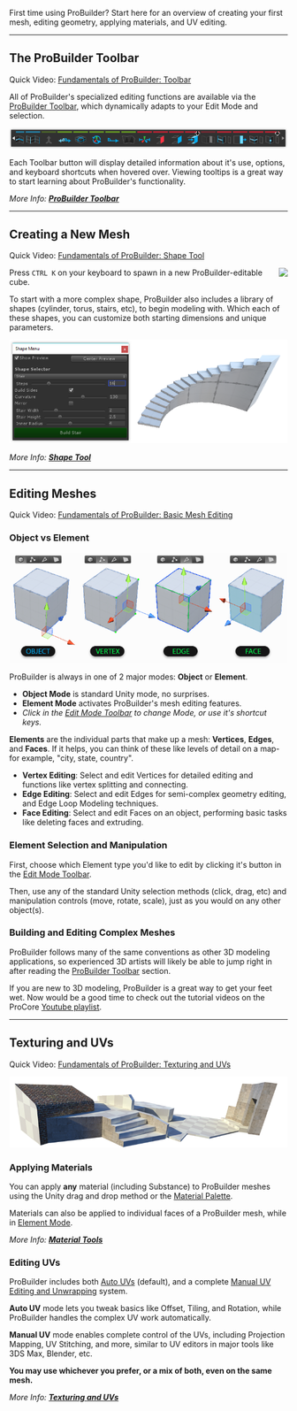 <!-- # Video: ProBuilder Fundamentals -->

First time using ProBuilder? Start here for an overview of creating your first mesh, editing geometry,
applying materials, and UV editing.

<!-- [![ProBuilder Fundamentals Video](../images/VideoLink_YouTube_768.png)](@todo "ProBuilder Fundamentals Video") -->

---

## The ProBuilder Toolbar

<div class="video-link">
Quick Video: <a href="@todo link vid section">Fundamentals of ProBuilder: Toolbar</a>
</div>

All of ProBuilder's specialized editing functions are available via the [ProBuilder Toolbar](../toolbar/overview-toolbar), which dynamically adapts to your Edit Mode and selection.

![Toolbar Example](../images/ProBuilderToolbar_GeoActionsArea.png "Toolbar Example")

Each Toolbar button will display detailed information about it's use, options, and keyboard shortcuts when hovered over. Viewing tooltips is a great way to start learning about ProBuilder's functionality.

*More Info: [**ProBuilder Toolbar**](../toolbar/overview-toolbar)*

---

## Creating a New Mesh

<div class="video-link">
Quick Video: <a href="@todo link vid section">Fundamentals of ProBuilder: Shape Tool</a>
</div>

<img src="../../images/Cube_120x120.png" align="right"> Press `CTRL K` on your keyboard to spawn in a new ProBuilder-editable cube.

To start with a more complex shape, ProBuilder also includes a library of shapes (cylinder, torus, stairs, etc), to begin modeling with. Which each of these shapes, you can customize both starting dimensions and unique parameters.

![Shape Tool Example](../images/Example_ShapeToolsWithCurvedStair.png)

*More Info: [**Shape Tool**](../toolbar/tool-panels/#shape-tool)*

---

## Editing Meshes
<div class="video-link">
Quick Video: <a href="@todo link vid section">Fundamentals of ProBuilder: Basic Mesh Editing</a>
</div>

<a id="modes"></a>
### Object vs Element

![Editing Modes Example](ExampleImage_ObjectAndElementEditingModes.png "Editing Modes Example")

ProBuilder is always in one of 2 major modes: **Object** or **Element**.

* **Object Mode** is standard Unity mode, no surprises.
* **Element Mode** activates ProBuilder's mesh editing features.
* *Click in the [Edit Mode Toolbar](../toolbar/overview-toolbar/#edit-mode-toolbar) to change Mode, or use it's shortcut keys.*

**Elements** are the individual parts that make up a mesh: **Vertices**, **Edges**, and **Faces**. If it helps, you can think of these like levels of detail on a map- for example, "city, state, country".

* **Vertex Editing**: Select and edit Vertices for detailed editing and functions like vertex splitting and connecting.
* **Edge Editing**: Select and edit Edges for semi-complex geometry editing, and Edge Loop Modeling techniques.
* **Face Editing**: Select and edit Faces on an object, performing basic tasks like deleting faces and extruding.

### Element Selection and Manipulation

First, choose which Element type you'd like to edit by clicking it's button in the [Edit Mode Toolbar](../toolbar/overview-toolbar/#edit-mode-toolbar).

Then, use any of the standard Unity selection methods (click, drag, etc) and manipulation controls (move, rotate, scale), just as you would on any other object(s).

### Building and Editing Complex Meshes

ProBuilder follows many of the same conventions as other 3D modeling applications, so experienced 3D artists will likely be able to jump right in after reading the [ProBuilder Toolbar](../toolbar/overview-toolbar) section.

If you are new to 3D modeling, ProBuilder is a great way to get your feet wet.  Now would be a good time to check out the tutorial videos on the ProCore [Youtube playlist](https://www.youtube.com/playlist?list=PLrJfHfcFkLM8PDioWg_5nmUqQycnVmi58).

<!-- @todo -->
<!-- For those seeking greater knowledge we highly recommend viewing the [3D Modeling](@todo) section. There, you can find:

* Step-by-step tutorials and videos
* Workflow suggestions
* Links to other useful sites, videos, etc

*More Info: [**3D Modeling**](@todo)*
 -->

---

## Texturing and UVs

<div class="video-link">
Quick Video: <a href="@todo link vid section">Fundamentals of ProBuilder: Texturing and UVs</a>
</div>

![Materials Example](../images/Example_MaterialsOnLevel.png "Materials Example")

### Applying Materials

You can apply **any** material (including Substance) to ProBuilder meshes using the Unity drag and drop method or the [Material Palette](../toolbar/tool-panels/#material-tools).

Materials can also be applied to individual faces of a ProBuilder mesh, while in [Element Mode](../toolbar/overview-toolbar/#edit-mode-toolbar).

*More Info: [**Material Tools**](../toolbar/tool-panels/#material-tools)*

### Editing UVs

ProBuilder includes both [Auto UVs](../texturing/auto-uvs-actions) (default), and a complete [Manual UV Editing and Unwrapping](../texturing/manual-uvs-actions) system.

**Auto UV** mode lets you tweak basics like Offset, Tiling, and Rotation, while ProBuilder handles the complex UV work automatically.

**Manual UV** mode enables complete control of the UVs, including Projection Mapping, UV Stitching, and more, similar to UV editors in major tools like 3DS Max, Blender, etc.

**You may use whichever you prefer, or a mix of both, even on the same mesh.**

*More Info: [**Texturing and UVs**](../texturing/overview-texture-mapping)*

